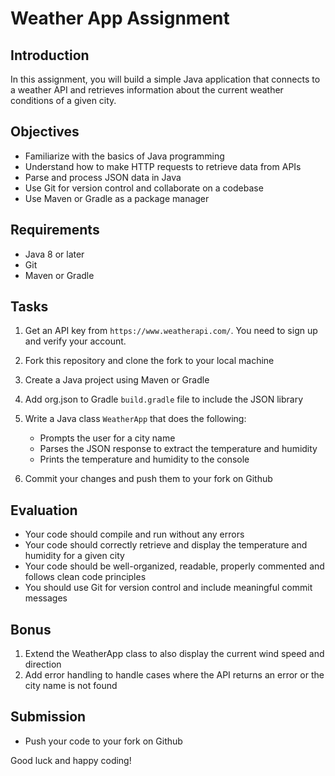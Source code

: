 # Weather App Assignment

## Introduction
In this assignment, you will build a simple Java application that connects to a weather API and retrieves information about the current weather conditions of a given city.

## Objectives
- Familiarize with the basics of Java programming
- Understand how to make HTTP requests to retrieve data from APIs
- Parse and process JSON data in Java
- Use Git for version control and collaborate on a codebase
- Use Maven or Gradle as a package manager

## Requirements
- Java 8 or later
- Git
- Maven or Gradle

## Tasks
1. Get an API key from `https://www.weatherapi.com/`. You need to sign up and verify your account.
2. Fork this repository and clone the fork to your local machine
3. Create a Java project using Maven or Gradle
4. Add org.json to Gradle `build.gradle` file to include the JSON library

5. Write a Java class `WeatherApp` that does the following:
    - Prompts the user for a city name
    - Parses the JSON response to extract the temperature and humidity
    - Prints the temperature and humidity to the console

6. Commit your changes and push them to your fork on Github

## Evaluation
- Your code should compile and run without any errors
- Your code should correctly retrieve and display the temperature and humidity for a given city
- Your code should be well-organized, readable, properly commented and follows clean code principles
- You should use Git for version control and include meaningful commit messages

## Bonus
1. Extend the WeatherApp class to also display the current wind speed and direction
2. Add error handling to handle cases where the API returns an error or the city name is not found

## Submission
- Push your code to your fork on Github

Good luck and happy coding!

